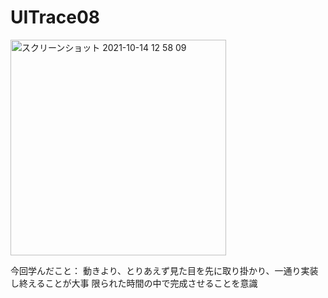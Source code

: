 # UITrace08

<img width="345" alt="スクリーンショット 2021-10-14 12 58 09" src="https://user-images.githubusercontent.com/70016501/137249197-96451faa-b0c6-42be-9bf8-07a4a349a656.png">

今回学んだこと：
動きより、とりあえず見た目を先に取り掛かり、一通り実装し終えることが大事
限られた時間の中で完成させることを意識
